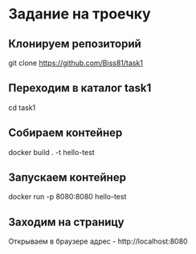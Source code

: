 # Задание на троечку

## Клонируем репозиторий
git clone https://github.com/Biss81/task1

## Переходим в каталог task1

cd task1

## Собираем контейнер

docker build . -t hello-test

## Запускаем контейнер 

docker run -p 8080:8080 hello-test

## Заходим на страницу 

Открываем в браузере адрес - http://localhost:8080


